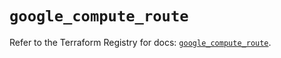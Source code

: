 # `google_compute_route`

Refer to the Terraform Registry for docs: [`google_compute_route`](https://registry.terraform.io/providers/hashicorp/google-beta/6.16.0/docs/resources/google_compute_route).
